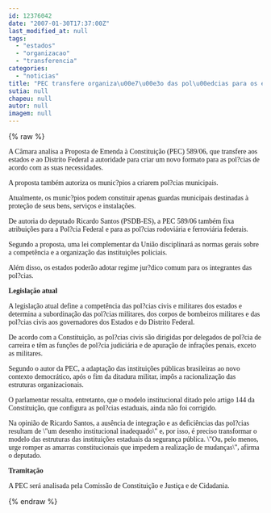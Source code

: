 ```yaml
---
id: 12376042
date: "2007-01-30T17:37:00Z"
last_modified_at: null
tags:
  - "estados"
  - "organizacao"
  - "transferencia"
categories:
  - "noticias"
title: "PEC transfere organiza\u00e7\u00e3o das pol\u00edcias para os estados "
sutia: null
chapeu: null
autor: null
imagem: null
---
```

{% raw %}
<p><P><FONT face=Verdana>A Câmara analisa a Proposta de Emenda à Constituição (PEC) 589/06, que transfere aos estados e ao Distrito Federal a autoridade para criar um novo formato para as pol?cias de acordo com as suas necessidades. </FONT></P></p>
<p><P><FONT face=Verdana>A proposta também autoriza os munic?pios a criarem pol?cias municipais. </FONT></P></p>
<p><P><FONT face=Verdana>Atualmente, os munic?pios podem constituir apenas guardas municipais destinadas à proteção de seus bens, serviços e instalações.</FONT></P></p>
<p><P><FONT face=Verdana>De autoria do deputado Ricardo Santos (PSDB-ES), a PEC 589/06 também fixa atribuições para a Pol?cia Federal e para as pol?cias rodoviária e ferroviária federais. </FONT></P></p>
<p><P><FONT face=Verdana>Segundo a proposta, uma lei complementar da União disciplinará as normas gerais sobre a competência e a organização das instituições policiais. </FONT></P></p>
<p><P><FONT face=Verdana>Além disso, os estados poderão adotar regime jur?dico comum para os integrantes das pol?cias.</FONT></P></p>
<p><P><FONT face=Verdana><STRONG>Legislação atual</STRONG></FONT></P></p>
<p><P><FONT face=Verdana>A legislação atual define a competência das pol?cias civis e militares dos estados e determina a subordinação das pol?cias militares, dos corpos de bombeiros militares e das pol?cias civis aos governadores dos Estados e do Distrito Federal. </FONT></P></p>
<p><P><FONT face=Verdana>De acordo com a Constituição, as pol?cias civis são dirigidas por delegados de pol?cia de carreira e têm as funções de pol?cia judiciária e de apuração de infrações penais, exceto as militares.</FONT></P></p>
<p><P><FONT face=Verdana>Segundo o autor da PEC, a adaptação das instituições públicas brasileiras ao novo contexto democrático, após o fim da ditadura militar, impôs a racionalização das estruturas organizacionais. </FONT></P></p>
<p><P><FONT face=Verdana>O parlamentar ressalta, entretanto, que o modelo institucional ditado pelo artigo 144 da Constituição, que configura as pol?cias estaduais, ainda não foi corrigido. </FONT></P></p>
<p><P><FONT face=Verdana>Na opinião de Ricardo Santos, a ausência de integração e as deficiências das pol?cias resultam de \"um desenho institucional inadequado\" e, por isso, é preciso transformar o modelo das estruturas das instituições estaduais da segurança pública. \"Ou, pelo menos, urge romper as amarras constitucionais que impedem a realização de mudanças\", afirma o deputado.</FONT></P></p>
<p><P><FONT face=Verdana><STRONG>Tramitação</STRONG></FONT></P></p>
<p><P><FONT face=Verdana>A PEC será analisada pela Comissão de Constituição e Justiça e de Cidadania.</FONT></P> </p>
{% endraw %}